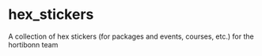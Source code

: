 # hex_stickers
A collection of hex stickers (for packages and events, courses, etc.) for the hortibonn team
